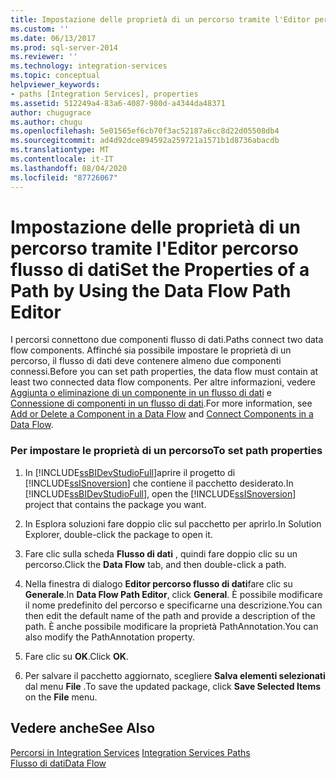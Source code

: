 ```yaml
---
title: Impostazione delle proprietà di un percorso tramite l'Editor percorso flusso di dati | Microsoft Docs
ms.custom: ''
ms.date: 06/13/2017
ms.prod: sql-server-2014
ms.reviewer: ''
ms.technology: integration-services
ms.topic: conceptual
helpviewer_keywords:
- paths [Integration Services], properties
ms.assetid: 512249a4-83a6-4087-980d-a4344da48371
author: chugugrace
ms.author: chugu
ms.openlocfilehash: 5e01565ef6cb70f3ac52187a6cc8d22d05508db4
ms.sourcegitcommit: ad4d92dce894592a259721a1571b1d8736abacdb
ms.translationtype: MT
ms.contentlocale: it-IT
ms.lasthandoff: 08/04/2020
ms.locfileid: "87726067"
---
```

# <a name="set-the-properties-of-a-path-by-using-the-data-flow-path-editor"></a><span data-ttu-id="5aeeb-102">Impostazione delle proprietà di un percorso tramite l'Editor percorso flusso di dati</span><span class="sxs-lookup"><span data-stu-id="5aeeb-102">Set the Properties of a Path by Using the Data Flow Path Editor</span></span>
  <span data-ttu-id="5aeeb-103">I percorsi connettono due componenti flusso di dati.</span><span class="sxs-lookup"><span data-stu-id="5aeeb-103">Paths connect two data flow components.</span></span> <span data-ttu-id="5aeeb-104">Affinché sia possibile impostare le proprietà di un percorso, il flusso di dati deve contenere almeno due componenti connessi.</span><span class="sxs-lookup"><span data-stu-id="5aeeb-104">Before you can set path properties, the data flow must contain at least two connected data flow components.</span></span> <span data-ttu-id="5aeeb-105">Per altre informazioni, vedere [Aggiunta o eliminazione di un componente in un flusso di dati](data-flow/add-or-delete-a-component-in-a-data-flow.md) e [Connessione di componenti in un flusso di dati](data-flow/connect-components-in-a-data-flow.md).</span><span class="sxs-lookup"><span data-stu-id="5aeeb-105">For more information, see [Add or Delete a Component in a Data Flow](data-flow/add-or-delete-a-component-in-a-data-flow.md) and [Connect Components in a Data Flow](data-flow/connect-components-in-a-data-flow.md).</span></span>  
  
### <a name="to-set-path-properties"></a><span data-ttu-id="5aeeb-106">Per impostare le proprietà di un percorso</span><span class="sxs-lookup"><span data-stu-id="5aeeb-106">To set path properties</span></span>  
  
1.  <span data-ttu-id="5aeeb-107">In [!INCLUDE[ssBIDevStudioFull](../includes/ssbidevstudiofull-md.md)]aprire il progetto di [!INCLUDE[ssISnoversion](../includes/ssisnoversion-md.md)] che contiene il pacchetto desiderato.</span><span class="sxs-lookup"><span data-stu-id="5aeeb-107">In [!INCLUDE[ssBIDevStudioFull](../includes/ssbidevstudiofull-md.md)], open the [!INCLUDE[ssISnoversion](../includes/ssisnoversion-md.md)] project that contains the package you want.</span></span>  
  
2.  <span data-ttu-id="5aeeb-108">In Esplora soluzioni fare doppio clic sul pacchetto per aprirlo.</span><span class="sxs-lookup"><span data-stu-id="5aeeb-108">In Solution Explorer, double-click the package to open it.</span></span>  
  
3.  <span data-ttu-id="5aeeb-109">Fare clic sulla scheda **Flusso di dati** , quindi fare doppio clic su un percorso.</span><span class="sxs-lookup"><span data-stu-id="5aeeb-109">Click the **Data Flow** tab, and then double-click a path.</span></span>  
  
4.  <span data-ttu-id="5aeeb-110">Nella finestra di dialogo **Editor percorso flusso di dati**fare clic su **Generale**.</span><span class="sxs-lookup"><span data-stu-id="5aeeb-110">In **Data Flow Path Editor**, click **General**.</span></span> <span data-ttu-id="5aeeb-111">È possibile modificare il nome predefinito del percorso e specificarne una descrizione.</span><span class="sxs-lookup"><span data-stu-id="5aeeb-111">You can then edit the default name of the path and provide a description of the path.</span></span> <span data-ttu-id="5aeeb-112">È anche possibile modificare la proprietà PathAnnotation.</span><span class="sxs-lookup"><span data-stu-id="5aeeb-112">You can also modify the PathAnnotation property.</span></span>  
  
5.  <span data-ttu-id="5aeeb-113">Fare clic su **OK**.</span><span class="sxs-lookup"><span data-stu-id="5aeeb-113">Click **OK**.</span></span>  
  
6.  <span data-ttu-id="5aeeb-114">Per salvare il pacchetto aggiornato, scegliere **Salva elementi selezionati** dal menu **File** .</span><span class="sxs-lookup"><span data-stu-id="5aeeb-114">To save the updated package, click **Save Selected Items** on the **File** menu.</span></span>  
  
## <a name="see-also"></a><span data-ttu-id="5aeeb-115">Vedere anche</span><span class="sxs-lookup"><span data-stu-id="5aeeb-115">See Also</span></span>  
 <span data-ttu-id="5aeeb-116">[Percorsi in Integration Services](data-flow/integration-services-paths.md) </span><span class="sxs-lookup"><span data-stu-id="5aeeb-116">[Integration Services Paths](data-flow/integration-services-paths.md) </span></span>  
 [<span data-ttu-id="5aeeb-117">Flusso di dati</span><span class="sxs-lookup"><span data-stu-id="5aeeb-117">Data Flow</span></span>](data-flow/data-flow.md)  
  
  
